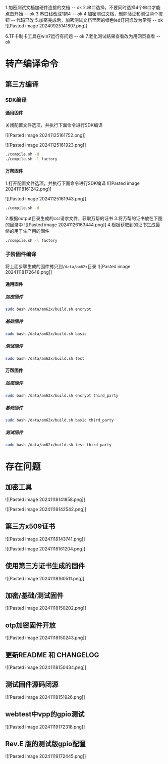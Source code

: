 1.加密测试文档加硬件连接的文档 -- ok
2.串口选择，不要同时选择4个串口才能点击开始 -- ok
3.串口线改成1拖4 -- ok
4.加密测试文档，删除验证和测试两个按钮 -- 代码已改
5.加密完成后，加密测试文档里面的绿色led灯闪烁改为常亮 -- ok
![[Pasted image 20240925141807.png]]

6.TF卡制卡工具在win7运行有问题 -- ok
7.老化测试结果查看改为用网页查看 -- ok


# 转产编译命令
## 第三方编译
### SDK编译
#### 通用固件

关闭配置文件选项，并执行下面命令进行SDK编译

![[Pasted image 20241125161752.png]]

![[Pasted image 20241125161923.png]]

```bash
./compile.sh -d
./compile.sh -l factory
```

#### 万帮固件
1.打开配置文件选项，并执行下面命令进行SDK编译
![[Pasted image 20241118161242.png]]

![[Pasted image 20241125161943.png]]

```bash
./compile.sh -d
```

2.根据output目录生成的csr请求文件，获取万帮的证书
3.将万帮的证书放在下图的目录中
![[Pasted image 20241126163444.png]]
4.根据获取到的证书生成最终的用于生产用的固件
```bash
./compile.sh -l factory
```

### 子阶固件编译

将上面步骤生成的固件拷贝到`/data/am62x`目录
![[Pasted image 20241118172648.png]]


#### 通用固件
##### 加密固件
```bash
sudo bash /data/am62x/build.sh encrypt
```
##### 基础固件
```bash
sudo bash /data/am62x/build.sh basic
```
##### 测试固件
```bash
sudo bash /data/am62x/build.sh test
```



#### 万帮固件
##### 加密固件
```bash
sudo bash /data/am62x/build.sh encrypt third_party
```
##### 基础固件
```bash
sudo bash /data/am62x/build.sh basic third_party
```
##### 测试固件
```bash
sudo bash /data/am62x/build.sh test third_party
```


# 存在问题
## 加密工具
![[Pasted image 20241118141858.png]]

![[Pasted image 20241118142542.png]]

## 第三方x509证书
![[Pasted image 20241118143741.png]]

![[Pasted image 20241118161204.png]]

## 使用第三方证书生成的固件
![[Pasted image 20241118160511.png]]

## 加密/基础/测试固件
![[Pasted image 20241118150202.png]]

## otp加密固件开放
![[Pasted image 20241118150243.png]]

## 更新README 和 CHANGELOG
![[Pasted image 20241118150434.png]]

## 测试固件源码闭源
![[Pasted image 20241118151926.png]]

## webtest中vpp的gpio测试
![[Pasted image 20241119172316.png]]


## Rev.E 版的测试版gpio配置

![[Pasted image 20241119172445.png]]


